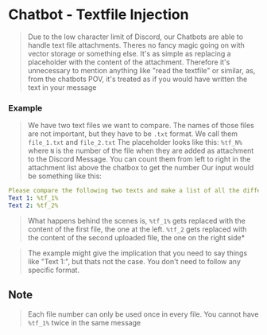 # Chatbot - Textfile Injection

> Due to the low character limit of Discord, our Chatbots are able to handle text file attachments. Theres no fancy magic going on with vector storage or something else. It's as simple as replacing a placeholder with the content of the attachment. Therefore it's unnecessary to mention anything like "read the textfile" or similar, as, from the chatbots POV, it's treated as if you would have written the text in your message

### Example
> We have two text files we want to compare. The names of those files are not important, but they have to be `.txt` format. We call them `file_1.txt` and `file_2.txt`
> The placeholder looks like this: `%tf_N%` where `N` is the number of the file when they are added as attachment to the Discord Message. You can count them from left to right in the attachment list above the chatbox to get the number
> Our input would be something like this:
```yaml
Please compare the following two texts and make a list of all the differences
Text 1: %tf_1%
Text 2: %tf_2%
```
> What happens behind the scenes is, `%tf_1%` gets replaced with the content of the first file, the one at the left. `%tf_2` gets replaced with the content of the second uploaded file, the one on the right side*

> The example might give the implication that you need to say things like "Text 1:", but thats not the case. You don't need to follow any specific format.


## Note
> Each file number can only be used once in every file. You cannot have `%tf_1%` twice in the same message
